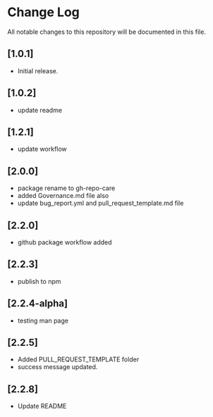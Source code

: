 # Change Log

All notable changes to this repository will be documented in this file.

## [1.0.1]

- Initial release.

## [1.0.2]

- update readme

## [1.2.1]

- update workflow

## [2.0.0]

- package rename to gh-repo-care
- added Governance.md file also
- update bug_report.yml and pull_request_template.md file

## [2.2.0]

- github package workflow added

## [2.2.3]

- publish to npm

## [2.2.4-alpha]

- testing man page

## [2.2.5]

- Added PULL_REQUEST_TEMPLATE folder
- success message updated.

## [2.2.8]

- Update README
